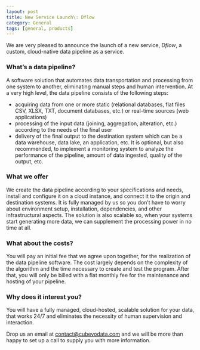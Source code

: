 ```yaml
---
layout: post
title: New Service Launch\: Dflow
category: General
tags: [general, products]
---
```

We are very pleased to announce the launch of a new service, *Dflow*, a custom, cloud-native data pipeline as a service. 

### What’s a data pipeline? 
A software solution that automates data transportation and processing from one system to another, eliminating manual steps and human intervention. 
At a very high level, the data pipeline consists of the following steps: 
-    acquiring data from one or more static (relational databases, flat files CSV, XLSX, TXT, document databases, etc.) or real-time sources (web applications)
-    processing of the input data (joining, aggregation, alteration, etc.) according to the needs of the final user
-    delivery of the final output to the destination system which can be a data warehouse, data lake, an application,  etc.
It is optional, but also recommended, to implement a monitoring system to analyze the performance of the pipeline, amount of data ingested, quality of the output, etc.

### What we offer
We create the data pipeline according to your specifications and needs, install and configure it on a cloud instance, and connect it to the origin and destination systems. It is fully managed by us so you don’t have to worry about environment setup, installation, dependencies, and other infrastructural aspects. 
The solution is also scalable so, when your systems start generating more data, we can supplement the processing power in no time at all. 

 ### What about the costs?
You will pay an initial fee that we agree upon together, for the realization of the data pipeline software. The cost largely depends on the complexity of the algorithm and the time necessary to create and test the program. 
After that, you will only be billed with a flat monthly fee for the maintenance and hosting of your pipeline.
 
### Why does it interest you?
You will have a fully managed, cloud-hosted, scalable solution for your data, that works 24/7 and eliminates the necessity of human supervision and interaction.  

Drop us an email at contact@cubevodata.com and we will be more than happy to set up a call to supply you with more information. 





